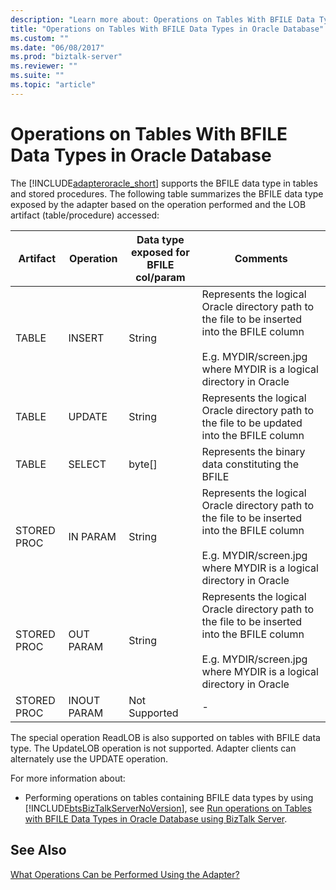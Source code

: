 ```yaml
---
description: "Learn more about: Operations on Tables With BFILE Data Types in Oracle Database"
title: "Operations on Tables With BFILE Data Types in Oracle Database"
ms.custom: ""
ms.date: "06/08/2017"
ms.prod: "biztalk-server"
ms.reviewer: ""
ms.suite: ""
ms.topic: "article"
---
```

# Operations on Tables With BFILE Data Types in Oracle Database
The [!INCLUDE[adapteroracle_short](../../includes/adapteroracle-short-md.md)] supports the BFILE data type in tables and stored procedures. The following table summarizes the BFILE data type exposed by the adapter based on the operation performed and the LOB artifact (table/procedure) accessed:  
  
|Artifact|Operation|Data type exposed for BFILE col/param|Comments|  
|--------------|---------------|--------------------------------------------|--------------|  
|TABLE|INSERT|String|Represents the logical Oracle directory path to the file to be inserted into the BFILE column<br /><br /> E.g. MYDIR/screen.jpg where MYDIR is a logical directory in Oracle|  
|TABLE|UPDATE|String|Represents the logical Oracle directory path to the file to be updated into the BFILE column|  
|TABLE|SELECT|byte[]|Represents the binary data constituting the BFILE|  
|STORED PROC|IN PARAM|String|Represents the logical Oracle directory path to the file to be inserted into the BFILE column<br /><br /> E.g. MYDIR/screen.jpg where MYDIR is a logical directory in Oracle|  
|STORED PROC|OUT PARAM|String|Represents the logical Oracle directory path to the file to be inserted into the BFILE column<br /><br /> E.g. MYDIR/screen.jpg where MYDIR is a logical directory in Oracle|  
|STORED PROC|INOUT PARAM|Not Supported|-|  
  
 The special operation ReadLOB is also supported on tables with BFILE data type. The UpdateLOB operation is not supported. Adapter clients can alternately use the UPDATE operation.  
  
 For more information about:  
  
- Performing operations on tables containing BFILE data types by using [!INCLUDE[btsBizTalkServerNoVersion](../../includes/btsbiztalkservernoversion-md.md)], see [Run operations on Tables with BFILE Data Types in Oracle Database using BizTalk Server](../../adapters-and-accelerators/adapter-oracle-database/run-operations-on-tables-with-bfile-data-types-in-oracle-db-using-biztalk.md).  
  
## See Also  
 [What Operations Can be Performed Using the Adapter?](https://msdn.microsoft.com/library/cc185219(v=bts.10).aspx)
